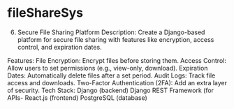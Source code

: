 # fileShareSys


6. Secure File Sharing Platform
Description:
Create a Django-based platform for secure file sharing with features like encryption, access control, and expiration dates.

Features:
File Encryption: Encrypt files before storing them.
Access Control: Allow users to set permissions (e.g., view-only, download).
Expiration Dates: Automatically delete files after a set period.
Audit Logs: Track file access and downloads.
Two-Factor Authentication (2FA): Add an extra layer of security.
Tech Stack:
Django (backend)
Django REST Framework (for APIs- React.js (frontend)
PostgreSQL (database)

